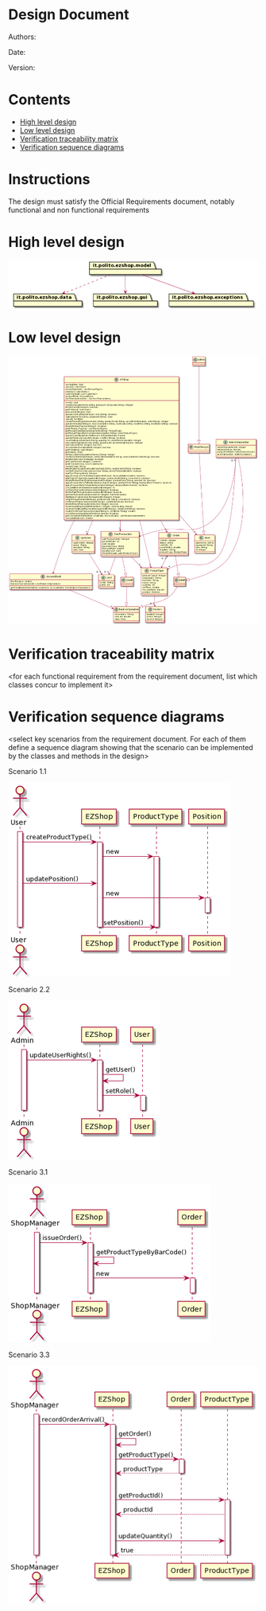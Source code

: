# Design Document 


Authors: 

Date:

Version:


# Contents

- [High level design](#package-diagram)
- [Low level design](#class-diagram)
- [Verification traceability matrix](#verification-traceability-matrix)
- [Verification sequence diagrams](#verification-sequence-diagrams)

# Instructions

The design must satisfy the Official Requirements document, notably functional and non functional requirements

# High level design 

![](diagramsImages/package_diagram.png)





# Low level design


![](diagramsImages/ClassDiagram.png)







# Verification traceability matrix

\<for each functional requirement from the requirement document, list which classes concur to implement it>











# Verification sequence diagrams 
\<select key scenarios from the requirement document. For each of them define a sequence diagram showing that the scenario can be implemented by the classes and methods in the design>

Scenario 1.1

![](sequenceDiagrams/Scenario_1.1.png)

Scenario 2.2

![](sequenceDiagrams/Scenario_2.3.png)

Scenario 3.1

![](sequenceDiagrams/Scenario_3.1.png)

Scenario 3.3

![](sequenceDiagrams/Scenario_3.3.png)
